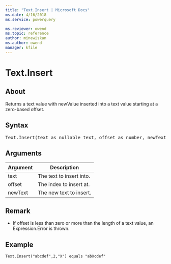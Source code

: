 ```yaml
---
title: "Text.Insert | Microsoft Docs"
ms.date: 4/16/2018
ms.service: powerquery

ms.reviewer: owend
ms.topic: reference
author: minewiskan
ms.author: owend
manager: kfile
---
```

# Text.Insert

  
## About  
Returns a text value with newValue inserted into a text value starting at a zero-based offset.  
  
## Syntax

<pre>
Text.Insert(text as nullable text, offset as number, newText as text) as nullable text  
</pre>
  
## Arguments  
  
|Argument|Description|  
|------------|---------------|  
|text|The text to insert into.|  
|offset|The index to insert at.|  
|newText|The new text to insert.|  
  
## <a name="__toc360788855"></a>Remark  
  
-   If offset is less than zero or more than the length of a text value, an Expression.Error is thrown.  
  
## Example  
  
```powerquery-m
Text.Insert("abcdef",2,"X") equals "abXcdef"  
```  
